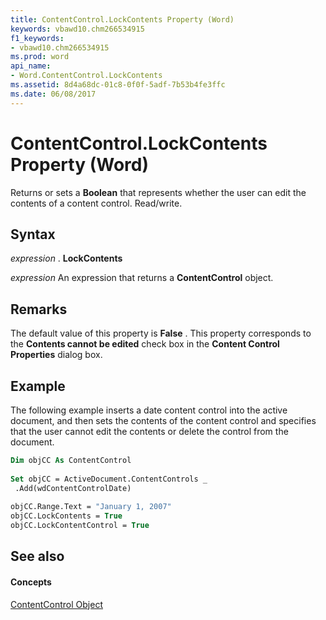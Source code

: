 ```yaml
---
title: ContentControl.LockContents Property (Word)
keywords: vbawd10.chm266534915
f1_keywords:
- vbawd10.chm266534915
ms.prod: word
api_name:
- Word.ContentControl.LockContents
ms.assetid: 8d4a68dc-01c8-0f0f-5adf-7b53b4fe3ffc
ms.date: 06/08/2017
---
```



# ContentControl.LockContents Property (Word)

Returns or sets a  **Boolean** that represents whether the user can edit the contents of a content control. Read/write.


## Syntax

 _expression_ . **LockContents**

 _expression_ An expression that returns a **ContentControl** object.


## Remarks

The default value of this property is  **False** . This property corresponds to the **Contents cannot be edited** check box in the **Content Control Properties** dialog box.


## Example

The following example inserts a date content control into the active document, and then sets the contents of the content control and specifies that the user cannot edit the contents or delete the control from the document.


```vb
Dim objCC As ContentControl 
 
Set objCC = ActiveDocument.ContentControls _ 
 .Add(wdContentControlDate) 
 
objCC.Range.Text = "January 1, 2007" 
objCC.LockContents = True 
objCC.LockContentControl = True
```


## See also


#### Concepts


[ContentControl Object](Word.ContentControl.md)

